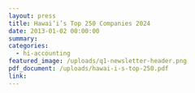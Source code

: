 ```yaml
---
layout: press
title: Hawai‘i’s Top 250 Companies 2024
date: 2013-01-02 00:00:00
summary:
categories:
  - hi-accounting
featured_image: /uploads/q1-newsletter-header.png
pdf_document: /uploads/hawai-i-s-top-250.pdf
link:
---
```

